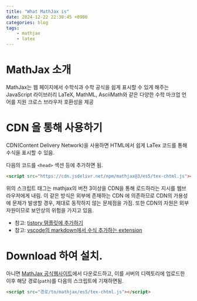 ```yaml
---
title: "What MathJax is"
date: 2024-12-22 22:30:45 +0900
categories: blog
tags:
    - mathjax
    - latex
---
```


# MathJax 소개

MathJax는 웹 페이지에서 수학식과 수학 공식을 쉽게 표시할 수 있게 해주는 JavaScript 라이브러리
LaTeX, MathML, AsciiMath와 같은 다양한 수학 마크업 언어를 지원
크로스 브라우저 호환성을 제공

# CDN 을 통해 사용하기

CDN(Content Delivery Network)을 사용하면 HTML에서 쉽게 LaTex 코드를 통해 수식을 표시할 수 있음.

다음의 코드를 `<head>` 섹션 등에 추가하면 됨.

```html
<script src="https://cdn.jsdelivr.net/npm/mathjax@3/es5/tex-chtml.js"></script>
```

위의 스크립트 태그는 mathjax의 버전 3이상을 CDN을 통해 로드하라는 지시를 웹브라우저에게 내림.
이 같은 방식은 외부에 존재하는 CDN 에 의존하므로 CDN의 가용성에 문제가 발생할 경우, 제대로 동작하지 않는 문제점을 가짐.
또한 CDN의 자원은 외부 자원이므로 보안상의 위험을 가지고 있음.

* 참고: [tistory 탬플릿에 추가하기](https://dsaint31.tistory.com/206)
* 참고: [vscode의 markdown에서 수식 추가하는 extension](https://ds31x.tistory.com/166)

# Download 하여 설치.

아니면 [MathJax 공식웹사이트](https://www.mathjax.org/)에서 다운로드하고, 이를 서버의 디렉토리에 업로드한 이후 해당 경로(`path`)를 다음의 스크립트에 기재하면됨.

```html
<script src="경로/to/mathjax/es5/tex-chtml.js"></script>
```
